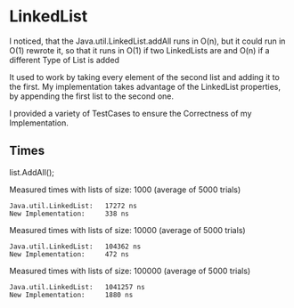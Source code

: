 # LinkedList

I noticed, that the Java.util.LinkedList.addAll runs in O(n), but it could run in O(1)
rewrote it, so that it runs in O(1) if two LinkedLists are and O(n) if a different Type of List is added

It used to work by taking every element of the second list and adding it to the first.
My implementation takes advantage of the LinkedList properties, by appending the first list to the second one.

I provided a variety of TestCases to ensure the Correctness of my Implementation.

## Times
list.AddAll();

Measured times with lists of size: 1000 (average of 5000 trials)
```
Java.util.LinkedList:   17272 ns
New Implementation:     338 ns
```

Measured times with lists of size: 10000 (average of 5000 trials)
```
Java.util.LinkedList:   104362 ns
New Implementation:     472 ns
```

Measured times with lists of size: 100000 (average of 5000 trials)
```
Java.util.LinkedList:   1041257 ns
New Implementation:     1880 ns
```


